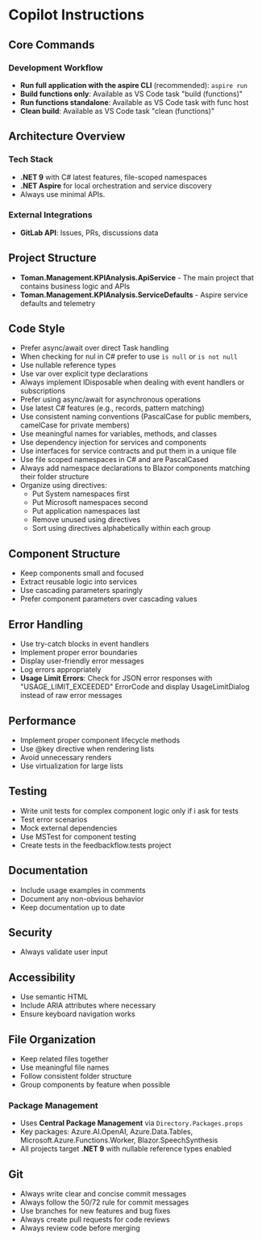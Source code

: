 # Copilot Instructions

## Core Commands

### Development Workflow
- **Run full application with the aspire CLI** (recommended): `aspire run`
- **Build functions only**: Available as VS Code task "build (functions)"
- **Run functions standalone**: Available as VS Code task with func host
- **Clean build**: Available as VS Code task "clean (functions)"

## Architecture Overview

### Tech Stack
- **.NET 9** with C# latest features, file-scoped namespaces
- **.NET Aspire** for local orchestration and service discovery
- Always use minimal APIs.


### External Integrations
- **GitLab API**: Issues, PRs, discussions data

## Project Structure
- **Toman.Management.KPIAnalysis.ApiService** - The main project that contains business logic and APIs
- **Toman.Management.KPIAnalysis.ServiceDefaults** - Aspire service defaults and telemetry

## Code Style
- Prefer async/await over direct Task handling
- When checking for nul in C# prefer to use `is null` or `is not null`
- Use nullable reference types
- Use var over explicit type declarations 
- Always implement IDisposable when dealing with event handlers or subscriptions
- Prefer using async/await for asynchronous operations
- Use latest C# features (e.g., records, pattern matching)
- Use consistent naming conventions (PascalCase for public members, camelCase for private members)
- Use meaningful names for variables, methods, and classes
- Use dependency injection for services and components
- Use interfaces for service contracts and put them in a unique file
- Use file scoped namespaces in C# and are PascalCased
- Always add namespace declarations to Blazor components matching their folder structure
- Organize using directives:
  - Put System namespaces first
  - Put Microsoft namespaces second
  - Put application namespaces last
  - Remove unused using directives
  - Sort using directives alphabetically within each group

## Component Structure
- Keep components small and focused
- Extract reusable logic into services
- Use cascading parameters sparingly
- Prefer component parameters over cascading values

## Error Handling
- Use try-catch blocks in event handlers
- Implement proper error boundaries
- Display user-friendly error messages
- Log errors appropriately
- **Usage Limit Errors**: Check for JSON error responses with "USAGE_LIMIT_EXCEEDED" ErrorCode and display UsageLimitDialog instead of raw error messages

## Performance
- Implement proper component lifecycle methods
- Use @key directive when rendering lists
- Avoid unnecessary renders
- Use virtualization for large lists

## Testing
- Write unit tests for complex component logic only if i ask for tests
- Test error scenarios
- Mock external dependencies
- Use MSTest for component testing
- Create tests in the feedbackflow.tests project

## Documentation
- Include usage examples in comments
- Document any non-obvious behavior
- Keep documentation up to date

## Security
- Always validate user input

## Accessibility
- Use semantic HTML
- Include ARIA attributes where necessary
- Ensure keyboard navigation works

## File Organization
- Keep related files together
- Use meaningful file names
- Follow consistent folder structure
- Group components by feature when possible

### Package Management
- Uses **Central Package Management** via `Directory.Packages.props`
- Key packages: Azure.AI.OpenAI, Azure.Data.Tables, Microsoft.Azure.Functions.Worker, Blazor.SpeechSynthesis
- All projects target **.NET 9** with nullable reference types enabled

## Git
- Always write clear and concise commit messages
- Always follow the 50/72 rule for commit messages
- Use branches for new features and bug fixes
- Always create pull requests for code reviews
- Always review code before merging
